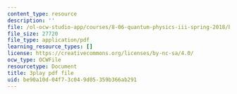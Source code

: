 ```yaml
---
content_type: resource
description: ''
file: /ol-ocw-studio-app/courses/8-06-quantum-physics-iii-spring-2018/be90a10d04f73c049d05359b366ab291_jhIU1msmvaY.pdf
file_size: 27720
file_type: application/pdf
learning_resource_types: []
license: https://creativecommons.org/licenses/by-nc-sa/4.0/
ocw_type: OCWFile
resourcetype: Document
title: 3play pdf file
uid: be90a10d-04f7-3c04-9d05-359b366ab291
---
```

